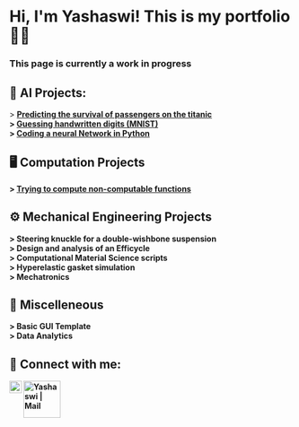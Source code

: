 <h1>Hi, I'm Yashaswi! This is my portfolio👨‍💻 <br/>
<h3> This page is currently a work in progress<h3/>

<h2>🤖 AI Projects:</h2>
  > <b><a href = "https://github.com/y-sood/kaggletitanic">Predicting the survival of passengers on the titanic</a><br/>
  > <a href = "https://github.com/y-sood/kaggledigits">Guessing handwritten digits (MNIST)</a><br/>
  > <a href = "https://github.com/y-sood/neuralnetwork">Coding a neural Network in Python</a><br/>
<h2>🖥️ Computation Projects</h2>
  > <b><a href = "https://github.com/y-sood/ncfunctions">Trying to compute non-computable functions</a></b><br/>
<h2>⚙️ Mechanical Engineering Projects</h2>
  > <b>Steering knuckle for a double-wishbone suspension<br/>
  >  Design and analysis of an Efficycle<br/>
  >  Computational Material Science scripts<br/>
  >  Hyperelastic gasket simulation<br/>
  >  Mechatronics<br/>
<h2>🔀 Miscelleneous</h2>
  > <b>Basic GUI Template<br/>
  > Data Analytics</b><br/>
<h2> 🤳 Connect with me:</h2>

[<img align="left" alt="Yashaswi | LinkedIn" width="22px" src="https://cdn.jsdelivr.net/npm/simple-icons@v3/icons/linkedin.svg" />][linkedin]
[<img align="left" alt="Yashaswi | Mail" width="66px" src="https://img.shields.io/badge/Gmail-D14836?style=for-the-badge&logo=gmail&logoColor=white" />][mail]

[linkedin]: https://linkedin.com/in/yashaswi-sood
[mail]: mailto:yashaswisood@gmail.com
